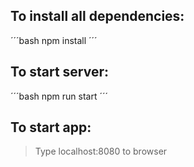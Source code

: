 ## To install all dependencies:

´´´bash
npm install
´´´

## To start server: 

´´´bash
npm run start
´´´

## To start app:

>Type localhost:8080 to browser